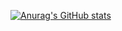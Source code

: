 [![Anurag's GitHub stats](https://github-readme-stats.vercel.app/api?username=TaeyangRP)](https://github.com/anuraghazra/github-readme-stats) 